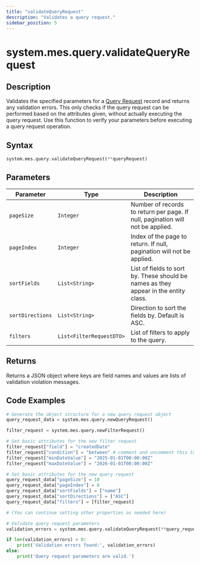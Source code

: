 ```yaml
---
title: "validateQueryRequest"
description: "Validates a query request."
sidebar_position: 5
---
```


# system.mes.query.validateQueryRequest

## Description

Validates the specified parameters for a [Query Request](./new-query-request) record and returns any validation errors.
This only checks if the query request can be performed based on the attributes given, without actually executing the query request. Use this function to verify your parameters before executing a query request operation.

## Syntax

```python
system.mes.query.validateQueryRequest(**queryRequest)
```

## Parameters

| Parameter        | Type                     | Description                                                                          |
|------------------|--------------------------|--------------------------------------------------------------------------------------|
| `pageSize`       | `Integer`                | Number of records to return per page. If null, pagination will not be applied.       |
| `pageIndex`      | `Integer`                | Index of the page to return. If null, pagination will not be applied.                |
| `sortFields`     | `List<String>`           | List of fields to sort by. These should be names as they appear in the entity class. |
| `sortDirections` | `List<String>`           | Direction to sort the fields by. Default is ASC.                                     |
| `filters`        | `List<FilterRequestDTO>` | List of filters to apply to the query.                                               |

## Returns

Returns a JSON object where keys are field names and values are lists of validation violation messages.

## Code Examples

```python
# Generate the object structure for a new query request object
query_request_data = system.mes.query.newQueryRequest()

filter_request = system.mes.query.newFilterRequest()

# Set basic attributes for the new filter request
filter_request["field"] = "createdDate"
filter_request["condition"] = "between" # comment and uncomment this to make the validation fail.
filter_request["minDateValue"] = "2025-01-01T00:00:00Z"
filter_request["maxDateValue"] = "2026-01-01T00:00:00Z"

# Set basic attributes for the new query request
query_request_data["pageSize"] = 10
query_request_data["pageIndex"] = 0
query_request_data["sortFields"] = ["name"]
query_request_data["sortDirections"] = ["ASC"]
query_request_data["filters"] = [filter_request]

# (You can continue setting other properties as needed here)

# Validate query request parameters
validation_errors = system.mes.query.validateQueryRequest(**query_request_data)

if len(validation_errors) > 0:
    print('Validation errors found:', validation_errors)
else:
    print('Query request parameters are valid.')
```
